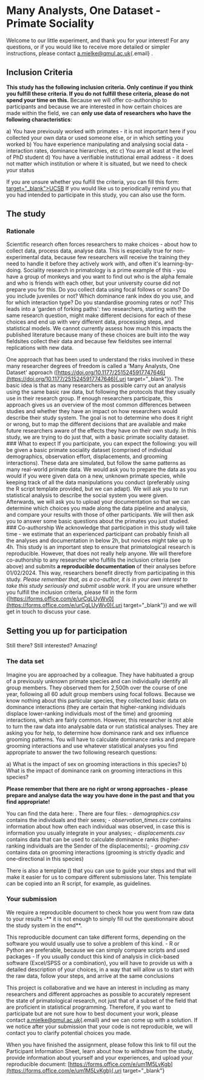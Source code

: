 
# Many Analysts, One Dataset - Primate Sociality

Welcome to our little experiment, and thank you for your interest! For
any questions, or if you would like to receive more detailed or simpler
instructions, please contact
[a.mielke\@qmul.ac.uk](mailto:a.mielke@qmul.ac.uk){.email} .

## Inclusion Criteria

**This study has the following inclusion criteria. Only continue if you
think you fulfill these criteria. If you do not fulfill these criteria,
please do not spend your time on this.** Because we will offer
co-authorship to participants and because we are interested in how
certain choices are made within the field, we can **only use data of
researchers who have the following characteristics**:

a)  You have previously worked with primates - it is not important here
    if you collected your own data or used someone else, or in which
    setting you worked
b)  You have experience manipulating and analysing social data -
    interaction rates, dominance hierarchies, etc
c)  You are at least at the level of PhD student
d)  You have a verifiable institutional email address - it does not
    matter which institution or where it is situated, but we need to
    check your status

If you are unsure whether you fulfill the criteria, you can fill this
form: <a href="https://forms.office.com/e/urCgLUyWv0">target="_blank">UCSB</a> If you would like us to
periodically remind you that you had intended to participate in this
study, you can also use the form.

## The study

### Rationale

Scientific research often forces researchers to make choices - about how
to collect data, process data, analyse data. This is especially true for
non-experimental data, because few researchers will receive the training
they need to handle it before they actively work with, and often it's
learning-by-doing. Sociality research in primatology is a prime example
of this - you have a group of monkeys and you want to find out who is
the alpha female and who is friends with each other, but your university
course did not prepare you for this. Do you collect data using focal
follows or scans? Do you include juveniles or not? Which dominance rank
index do you use, and for which interaction type? Do you standardise
grooming rates or not? This leads into a 'garden of forking paths': two
researchers, starting with the same research question, might make
different decisions for each of these choices and end up with very
different data, processing steps, and statistical models. We cannot
currently assess how much this impacts the published literature because
many of these choices are built into the way fieldsites collect their
data and because few fieldsites see internal replications with new data.

One approach that has been used to understand the risks involved in
these many researcher degrees of freedom is called a 'Many Analysts, One
Dataset' approach
([https://doi.org/10.1177/2515245917747646](https://doi.org/10.1177/2515245917747646){.uri
target="_blank"}). The basic idea is that as many researchers as
possible carry out an analysis using the same basic raw data, but
following the protocols that they usually use in their research group.
If enough researchers participate, this approach gives us an overview of
the most common differences between studies and whether they have an
impact on how researchers would describe their study system. The goal is
not to determine who does it right or wrong, but to map the different
decisions that are available and make future researchers aware of the
effects they have on their own study. In this study, we are trying to do
just that, with a basic primate sociality dataset. \### What to expect
If you participate, you can expect the following: you will be given a
basic primate sociality dataset (comprised of individual demographics,
observation effort, displacements, and grooming interactions). These
data are simulated, but follow the same patterns as many real-world
primate data. We would ask you to prepare the data as you would if you
were given data on a new, unknown primate species, while keeping track
of all the data manipulations you conduct (preferably using the R script
template provided, but we can adapt). We will ask you to run statistical
analysis to describe the social system you were given. Afterwards, we
will ask you to upload your documentation so that we can determine which
choices you made along the data pipeline and analysis, and compare your
results with those of other participants. We will then ask you to answer
some basic questions about the primates you just studied. \###
Co-authorship We acknowledge that participation in this study will take
time - we estimate that an experienced participant can probably finish
all the analyses and documentation in below 2h, but novices might take
up to 4h. This study is an important step to ensure that primatological
research is reproducible. However, that does not really help anyone. We
will therefore co-authorship to any researcher who fulfills the
inclusion criteria (see above) and submits **a reproducible
documentation** of their analyses before 01/02/2024. This way,
researchers benefit directly from participating in this study. *Please
remember that, as a co-author, it is in your own interest to take this
study seriously and submit usable work.* If you are unsure whether you
fulfill the inclusion criteria, please fill in the form
([https://forms.office.com/e/urCgLUyWv0](https://forms.office.com/e/urCgLUyWv0){.uri
target="_blank"}) and we will get in touch to discuss your case.

## Setting you up for participation

Still there? Still interested? Amazing!

### The data set

Imagine you are approached by a colleague. They have habituated a group
of a previously unknown primate species and can individually identify
all group members. They observed them for 2,500h over the course of one
year, following all 60 adult group members using focal follows. Because
we know nothing about this particular species, they collected basic data
on dominance interactions (they are certain that higher-ranking
individuals displace lower-ranking individuals most of the time) and
grooming interactions, which are fairly common. However, this researcher
is not able to turn the raw data into analysable data or run statistical
analyses. They are asking you for help, to determine how dominance rank
and sex influence grooming patterns. You will have to calculate
dominance ranks and prepare grooming interactions and use whatever
statistical analyses you find appropriate to answer the two following
research questions:

a)  What is the impact of sex on grooming interactions in this species?
b)  What is the impact of dominance rank on grooming interactions in
    this species?

**Please remember that there are no right or wrong approaches - please
prepare and analyse data the way you have done in the past and that you
find appropriate!**

You can find the data here: . There are four files: - *demographics.csv*
contains the individuals and their sexes; - *observation_times.csv*
contains information about how often each individual was observed, in
case this is information you usually integrate in your analyses; -
*displacements.csv* contains data that can be used to calculate
dominance ranks (higher-ranking individuals are the Sender of the
displacements); - *grooming.csv* contains data on grooming interactions
(grooming is strictly dyadic and one-directional in this species)

There is also a template () that you can use to guide your steps and
that will make it easier for us to compare different submissions later.
This template can be copied into an R script, for example, as
guidelines.

### Your submission

We require a reproducible document to check how you went from raw data
to your results -\*\* it is not enough to simply fill out the
questionnaire about the study system in the end\*\*.

This reproducible document can take different forms, depending on the
software you would usually use to solve a problem of this kind. - R or
Python are preferable, because we can simply compare scripts and used
packages - If you usually conduct this kind of analysis in click-based
software (Excel/SPSS or a combination), you will have to provide us with
a detailed description of your choices, in a way that will allow us to
start with the raw data, follow your steps, and arrive at the same
conclusions

This project is collaborative and we have an interest in including as
many researchers and different approaches as possible to accurately
represent the state of primatological research, not just that of a
subset of the field that are proficient in statistical programming.
Therefore, if you want to participate but are not sure how to best
document your work, please contact
[a.mielke\@qmul.ac.uk](mailto:a.mielke@qmul.ac.uk){.email} and we can
come up with a solution. If we notice after your submission that your
code is not reproducible, we will contact you to clarify potential
choices you made.

When you have finished the assignment, please follow this link to fill
out the Participant Information Sheet, learn about how to withdraw from
the study, provide information about yourself and your experiences, and
upload your reproducible document:
[https://forms.office.com/e/um1M5LvKgb](https://forms.office.com/e/um1M5LvKgb){.uri
target="_blank"}

